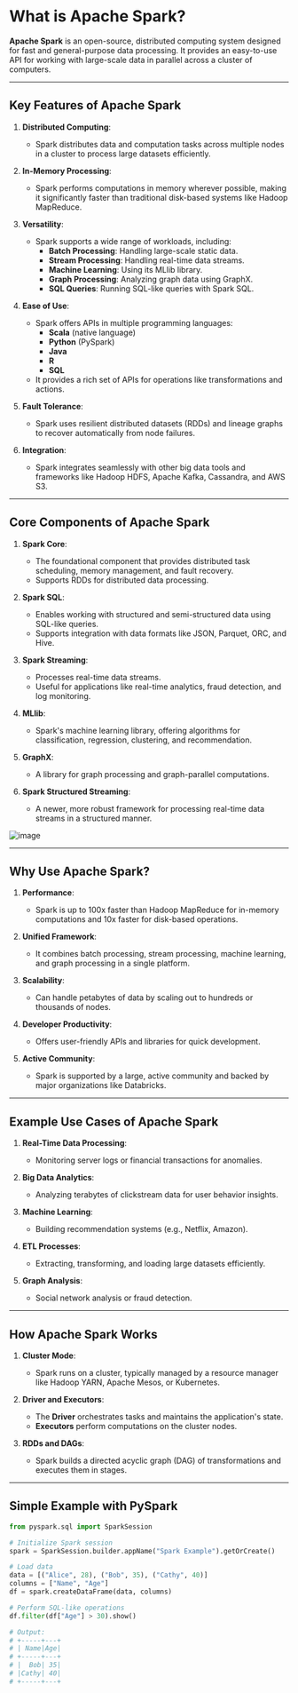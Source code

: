 # What is Apache Spark?

**Apache Spark** is an open-source, distributed computing system designed for fast and general-purpose data processing. It provides an easy-to-use API for working with large-scale data in parallel across a cluster of computers.

---

## Key Features of Apache Spark

1. **Distributed Computing**:
   - Spark distributes data and computation tasks across multiple nodes in a cluster to process large datasets efficiently.

2. **In-Memory Processing**:
   - Spark performs computations in memory wherever possible, making it significantly faster than traditional disk-based systems like Hadoop MapReduce.

3. **Versatility**:
   - Spark supports a wide range of workloads, including:
     - **Batch Processing**: Handling large-scale static data.
     - **Stream Processing**: Handling real-time data streams.
     - **Machine Learning**: Using its MLlib library.
     - **Graph Processing**: Analyzing graph data using GraphX.
     - **SQL Queries**: Running SQL-like queries with Spark SQL.

4. **Ease of Use**:
   - Spark offers APIs in multiple programming languages:
     - **Scala** (native language)
     - **Python** (PySpark)
     - **Java**
     - **R**
     - **SQL**
   - It provides a rich set of APIs for operations like transformations and actions.

5. **Fault Tolerance**:
   - Spark uses resilient distributed datasets (RDDs) and lineage graphs to recover automatically from node failures.

6. **Integration**:
   - Spark integrates seamlessly with other big data tools and frameworks like Hadoop HDFS, Apache Kafka, Cassandra, and AWS S3.

---

## Core Components of Apache Spark

1. **Spark Core**:
   - The foundational component that provides distributed task scheduling, memory management, and fault recovery.
   - Supports RDDs for distributed data processing.

2. **Spark SQL**:
   - Enables working with structured and semi-structured data using SQL-like queries.
   - Supports integration with data formats like JSON, Parquet, ORC, and Hive.

3. **Spark Streaming**:
   - Processes real-time data streams.
   - Useful for applications like real-time analytics, fraud detection, and log monitoring.

4. **MLlib**:
   - Spark's machine learning library, offering algorithms for classification, regression, clustering, and recommendation.

5. **GraphX**:
   - A library for graph processing and graph-parallel computations.

6. **Spark Structured Streaming**:
   - A newer, more robust framework for processing real-time data streams in a structured manner.

![image](https://github.com/user-attachments/assets/47927525-9b9b-4209-89b5-a0761587afb6)

---

## Why Use Apache Spark?

1. **Performance**:
   - Spark is up to 100x faster than Hadoop MapReduce for in-memory computations and 10x faster for disk-based operations.

2. **Unified Framework**:
   - It combines batch processing, stream processing, machine learning, and graph processing in a single platform.

3. **Scalability**:
   - Can handle petabytes of data by scaling out to hundreds or thousands of nodes.

4. **Developer Productivity**:
   - Offers user-friendly APIs and libraries for quick development.

5. **Active Community**:
   - Spark is supported by a large, active community and backed by major organizations like Databricks.

---

## Example Use Cases of Apache Spark

1. **Real-Time Data Processing**:
   - Monitoring server logs or financial transactions for anomalies.

2. **Big Data Analytics**:
   - Analyzing terabytes of clickstream data for user behavior insights.

3. **Machine Learning**:
   - Building recommendation systems (e.g., Netflix, Amazon).

4. **ETL Processes**:
   - Extracting, transforming, and loading large datasets efficiently.

5. **Graph Analysis**:
   - Social network analysis or fraud detection.

---

## How Apache Spark Works

1. **Cluster Mode**:
   - Spark runs on a cluster, typically managed by a resource manager like Hadoop YARN, Apache Mesos, or Kubernetes.

2. **Driver and Executors**:
   - The **Driver** orchestrates tasks and maintains the application's state.
   - **Executors** perform computations on the cluster nodes.

3. **RDDs and DAGs**:
   - Spark builds a directed acyclic graph (DAG) of transformations and executes them in stages.

---

## Simple Example with PySpark

```python
from pyspark.sql import SparkSession

# Initialize Spark session
spark = SparkSession.builder.appName("Spark Example").getOrCreate()

# Load data
data = [("Alice", 28), ("Bob", 35), ("Cathy", 40)]
columns = ["Name", "Age"]
df = spark.createDataFrame(data, columns)

# Perform SQL-like operations
df.filter(df["Age"] > 30).show()

# Output:
# +-----+---+
# | Name|Age|
# +-----+---+
# |  Bob| 35|
# |Cathy| 40|
# +-----+---+

